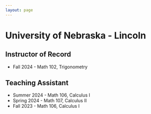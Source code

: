 ```yaml
---
layout: page
---
```


# University of Nebraska - Lincoln

## Instructor of Record

- Fall 2024 - Math 102, Trigonometry

## Teaching Assistant

- Summer 2024 - Math 106, Calculus I
- Spring 2024 - Math 107, Calculus II
- Fall 2023 - Math 106, Calculus I
